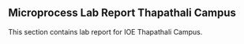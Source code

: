 ## Microprocess Lab Report Thapathali Campus
This section contains lab report for IOE Thapathali Campus.

